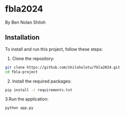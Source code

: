 # fbla2024
By Ben Nolan Shiloh
## Installation

To install and run this project, follow these steps:

1. Clone the repository:

```bash
git clone https://github.com/shiloholotu/fbla2024.git
cd fbla-project
```


2. Install the required packages:
```bash
pip install -r requirements.txt
```

3.Run the application:
```bash
python app.py
```
